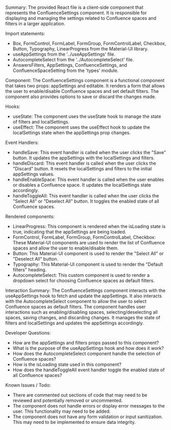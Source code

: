 Summary:
The provided React file is a client-side component that represents the ConfluenceSettings component. It is responsible for displaying and managing the settings related to Confluence spaces and filters in a larger application.

Import statements:
- Box, FormControl, FormLabel, FormGroup, FormControlLabel, Checkbox, Button, Typography, LinearProgress from the Material-UI library.
- useAppSettings from the '../useAppSettings' file.
- AutocompleteSelect from the '../AutocompleteSelect' file.
- AnswersFilters, AppSettings, ConfluenceSettings, and ConfluenceSpaceSetting from the 'types' module.

Component:
The ConfluenceSettings component is a functional component that takes two props: appSettings and editable. It renders a form that allows the user to enable/disable Confluence spaces and set default filters. The component also provides options to save or discard the changes made.

Hooks:
- useState: The component uses the useState hook to manage the state of filters and localSettings.
- useEffect: The component uses the useEffect hook to update the localSettings state when the appSettings prop changes.

Event Handlers:
- handleSave: This event handler is called when the user clicks the "Save" button. It updates the appSettings with the localSettings and filters.
- handleDiscard: This event handler is called when the user clicks the "Discard" button. It resets the localSettings and filters to the initial appSettings values.
- handleEnableSpace: This event handler is called when the user enables or disables a Confluence space. It updates the localSettings state accordingly.
- handleToggleAll: This event handler is called when the user clicks the "Select All" or "Deselect All" button. It toggles the enabled state of all Confluence spaces.

Rendered components:
- LinearProgress: This component is rendered when the isLoading state is true, indicating that the appSettings are being loaded.
- FormControl, FormLabel, FormGroup, FormControlLabel, Checkbox: These Material-UI components are used to render the list of Confluence spaces and allow the user to enable/disable them.
- Button: This Material-UI component is used to render the "Select All" or "Deselect All" button.
- Typography: This Material-UI component is used to render the "Default filters" heading.
- AutocompleteSelect: This custom component is used to render a dropdown select for choosing Confluence spaces as default filters.

Interaction Summary:
The ConfluenceSettings component interacts with the useAppSettings hook to fetch and update the appSettings. It also interacts with the AutocompleteSelect component to allow the user to select Confluence spaces as default filters. The component handles user interactions such as enabling/disabling spaces, selecting/deselecting all spaces, saving changes, and discarding changes. It manages the state of filters and localSettings and updates the appSettings accordingly.

Developer Questions:
- How are the appSettings and filters props passed to this component?
- What is the purpose of the useAppSettings hook and how does it work?
- How does the AutocompleteSelect component handle the selection of Confluence spaces?
- How is the isLoading state used in this component?
- How does the handleToggleAll event handler toggle the enabled state of all Confluence spaces?

Known Issues / Todo:
- There are commented out sections of code that may need to be reviewed and potentially removed or uncommented.
- The component does not handle errors or display error messages to the user. This functionality may need to be added.
- The component does not have any form validation or input sanitization. This may need to be implemented to ensure data integrity.